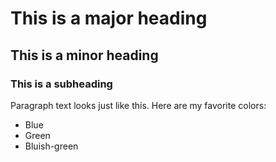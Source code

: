 # This is a major heading
## This is a minor heading
### This is a subheading

Paragraph text looks just like this. Here are my favorite colors:

* Blue
* Green
* Bluish-green